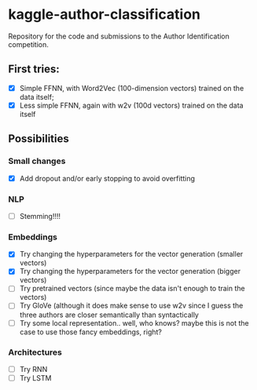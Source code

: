 # kaggle-author-classification
Repository for the code and submissions to the Author Identification competition.

## First tries:
* [x] Simple FFNN, with Word2Vec (100-dimension vectors) trained on the data itself;
* [x] Less simple FFNN, again with w2v (100d vectors) trained on the data itself

## Possibilities

### Small changes
* [x] Add dropout and/or early stopping to avoid overfitting

### NLP
* [ ] Stemming!!!!

### Embeddings
* [x] Try changing the hyperparameters for the vector generation (smaller vectors)
* [x] Try changing the hyperparameters for the vector generation (bigger vectors) 
* [ ] Try pretrained vectors (since maybe the data isn't enough to train the vectors)
* [ ] Try GloVe (although it does make sense to use w2v since I guess the three authors are closer semantically than syntactically
* [ ] Try some local representation.. well, who knows? maybe this is not the case to use those fancy embeddings, right? 

### Architectures
* [ ] Try RNN
* [ ] Try LSTM
